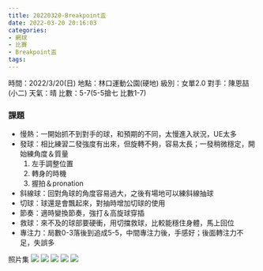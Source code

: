 ```yaml
---
title: 20220320-Breakpoint盃
date: 2022-03-20 20:16:03
categories: 
- 網球
- 比賽
- Breakpoint盃
tags:
---
```


時間：2022/3/20(日)
地點：林口運動公園(硬地)
級別：女單2.0
對手：陳恩喆(小二)
天氣：晴
比數：5-7(5-5搶七 比數1-7)

### 課題
- 慢熱：一開始抓不到對手的球，和預期的不同，太慢進入狀況，UE太多
- 發球：相比練習二發強度有出來，但旋轉不夠，容易太長；一發稍微穩定，開始練角度＆質量
    1. 左手調整位置
    2. 轉身的時機
    3. 握拍＆pronation
- 斜線球：回對角球的角度容易過大，之後有場地可以練斜線抽球
- 切球：球還是會飄起來，對抽時增加切球的使用
- 節奏：適時變換節奏，強打＆高旋球穿插
- 救球：來不及的球部要硬衝，用切擋救球，比較能穩住身體，馬上回位
- 專注力：局數0-3落後到追成5-5，中間專注力後，手感好；後面轉注力不足，失誤多

照片集
![](/img/20220320-Breakpoint盃/DSC_0158.JPG)
![](/img/20220320-Breakpoint盃/DSC_0159.JPG)
![](/img/20220320-Breakpoint盃/DSC_0185.JPG)
![](/img/20220320-Breakpoint盃/DSC_0193.JPG)
![](/img/20220320-Breakpoint盃/DSC_0202.JPG)



